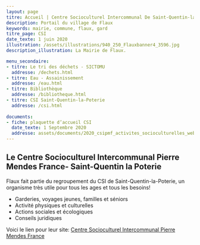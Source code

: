 ```yaml
---
layout: page
titre: Accueil | Centre Socioculturel Intercommunal De Saint-Quentin-la-Poterie
description: Portail du village de Flaux
keywords: mairie, commune, flaux, gard
titre_page: CSI
date_texte: 1 juin 2020
illustration: /assets/illustrations/940_250_Flauxbanner4_3596.jpg
description_illustration: La Mairie de Flaux.

menu_secondaire:
- titre: Le tri des déchets - SICTOMU
  addresse: /dechets.html
- titre: Eau - Assainissement
  addresse: /eau.html
- titre: Bibliothèque
  addresse: /bibliotheque.html
- titre: CSI Saint-Quentin-la-Poterie
  addresse: /csi.html
  
documents:
- fiche: plaquette d’accueil CSI
  date_texte: 1 Septembre 2020
  addresse: assets/documents/2020_csipmf_activites_socioculturelles_web.pdf
---
```


## Le Centre Socioculturel Intercommunal Pierre Mendes France- Saint-Quentin la Poterie <br>

Flaux fait partie du regroupement du CSI de Saint-Quentin-la-Poterie, un organisme très utile pour tous les ages et tous les besoins!<br>

* Garderies, voyages jeunes, familles et séniors<br>
* Activité physiques et culturelles<br>
* Actions sociales et écologiques<br>
* Conseils juridiques<br>

Voici le lien pour leur site: [Centre Socioculturel Intercommunal Pierre Mendes France](https://www.csipmf.fr/)

